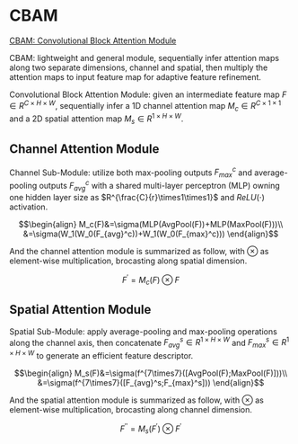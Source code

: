 # CBAM
[CBAM: Convolutional Block Attention Module](https://openaccess.thecvf.com/content_ECCV_2018/papers/Sanghyun_Woo_Convolutional_Block_Attention_ECCV_2018_paper.pdf)

CBAM: lightweight and general module, sequentially infer attention maps along two separate dimensions, channel and spatial, then multiply the attention maps to input feature map for adaptive feature refinement.

Convolutional Block Attention Module: given an intermediate feature map $F\in R^{C\times H\times W}$, sequentially infer a 1D channel attention map $M_c\in R^{C\times1\times1}$ and a 2D spatial attention map $M_s\in R^{1\times H\times W}$.

## Channel Attention Module
Channel Sub-Module: utilize both max-pooling outputs $F_{max}^c$ and average-pooling outputs $F_{avg}^c$ with a shared multi-layer perceptron (MLP) owning one hidden layer size as $R^{\frac{C}{r}\times1\times1}$ and $ReLU(\cdot)$ activation.
```math
\begin{align}
M_c(F)&=\sigma(MLP(AvgPool(F))+MLP(MaxPool(F)))\\
&=\sigma(W_1(W_0(F_{avg}^c))+W_1(W_0(F_{max}^c)))
\end{align}
```
And the channel attention module is summarized as follow, with $\otimes$ as element-wise multiplication, brocasting along spatial dimension.
```math
F^{\prime}=M_c(F)\otimes F
```

## Spatial Attention Module
Spatial Sub-Module: apply average-pooling and max-pooling operations along the channel axis, then concatenate $F_{avg}^s\in R^{1\times H\times W}$ and $F_{max}^s\in R^{1\times H\times W}$ to generate an efficient feature descriptor.
```math
\begin{align}
M_s(F)&=\sigma(f^{7\times7}([AvgPool(F);MaxPool(F)]))\\
&=\sigma(f^{7\times7}([F_{avg}^s;F_{max}^s]))
\end{align}
```
And the spatial attention module is summarized as follow, with $\otimes$ as element-wise multiplication, brocasting along channel dimension.
```math
F^{\prime\prime}=M_s(F^{\prime})\otimes F^{\prime}
```
